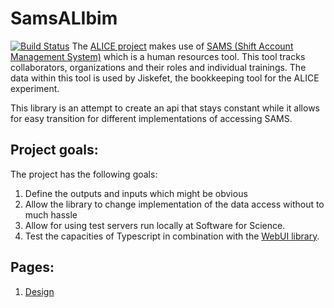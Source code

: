 # SamsALIbim 
[![Build Status](https://travis-ci.org/SoftwareForScience/SamsALIbim.svg?branch=master)](https://travis-ci.org/SoftwareForScience/SamsALIbim)
The [ALICE project](http://alice-collaboration.web.cern.ch/) makes use of [SAMS (Shift Account Management System)](https://glance.cern.ch/alice/sams/) which is a human resources tool. This tool tracks collaborators, organizations and their roles and individual trainings. The data within this tool is used by Jiskefet, the bookkeeping tool for the ALICE experiment.

This library is an attempt to create an api that stays constant while it allows for easy transition for different implementations of accessing SAMS.

## Project goals:
The project has the following goals:

1. Define the outputs and inputs which might be obvious
2. Allow the library to change implementation of the data access without to much hassle
3. Allow for using test servers run locally at Software for Science.
4. Test the capacities of Typescript in combination with the [WebUI library](https://github.com/AliceO2Group/WebUi).

## Pages:
1. [Design](./doc/design.md)
